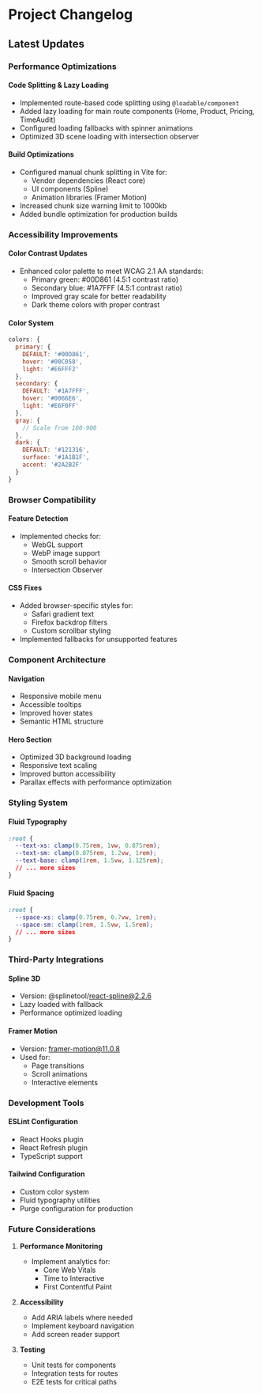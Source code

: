 # Project Changelog

## Latest Updates

### Performance Optimizations

#### Code Splitting & Lazy Loading
- Implemented route-based code splitting using `@loadable/component`
- Added lazy loading for main route components (Home, Product, Pricing, TimeAudit)
- Configured loading fallbacks with spinner animations
- Optimized 3D scene loading with intersection observer

#### Build Optimizations
- Configured manual chunk splitting in Vite for:
  - Vendor dependencies (React core)
  - UI components (Spline)
  - Animation libraries (Framer Motion)
- Increased chunk size warning limit to 1000kb
- Added bundle optimization for production builds

### Accessibility Improvements

#### Color Contrast Updates
- Enhanced color palette to meet WCAG 2.1 AA standards:
  - Primary green: #00D861 (4.5:1 contrast ratio)
  - Secondary blue: #1A7FFF (4.5:1 contrast ratio)
  - Improved gray scale for better readability
  - Dark theme colors with proper contrast

#### Color System
```js
colors: {
  primary: {
    DEFAULT: '#00D861',
    hover: '#00C058',
    light: '#E6FFF2'
  },
  secondary: {
    DEFAULT: '#1A7FFF',
    hover: '#0066E6',
    light: '#E6F0FF'
  },
  gray: {
    // Scale from 100-900
  },
  dark: {
    DEFAULT: '#121316',
    surface: '#1A1B1F',
    accent: '#2A2B2F'
  }
}
```

### Browser Compatibility

#### Feature Detection
- Implemented checks for:
  - WebGL support
  - WebP image support
  - Smooth scroll behavior
  - Intersection Observer

#### CSS Fixes
- Added browser-specific styles for:
  - Safari gradient text
  - Firefox backdrop filters
  - Custom scrollbar styling
- Implemented fallbacks for unsupported features

### Component Architecture

#### Navigation
- Responsive mobile menu
- Accessible tooltips
- Improved hover states
- Semantic HTML structure

#### Hero Section
- Optimized 3D background loading
- Responsive text scaling
- Improved button accessibility
- Parallax effects with performance optimization

### Styling System

#### Fluid Typography
```css
:root {
  --text-xs: clamp(0.75rem, 1vw, 0.875rem);
  --text-sm: clamp(0.875rem, 1.2vw, 1rem);
  --text-base: clamp(1rem, 1.5vw, 1.125rem);
  // ... more sizes
}
```

#### Fluid Spacing
```css
:root {
  --space-xs: clamp(0.75rem, 0.7vw, 1rem);
  --space-sm: clamp(1rem, 1.5vw, 1.5rem);
  // ... more sizes
}
```

### Third-Party Integrations

#### Spline 3D
- Version: @splinetool/react-spline@2.2.6
- Lazy loaded with fallback
- Performance optimized loading

#### Framer Motion
- Version: framer-motion@11.0.8
- Used for:
  - Page transitions
  - Scroll animations
  - Interactive elements

### Development Tools

#### ESLint Configuration
- React Hooks plugin
- React Refresh plugin
- TypeScript support

#### Tailwind Configuration
- Custom color system
- Fluid typography utilities
- Purge configuration for production

### Future Considerations

1. **Performance Monitoring**
   - Implement analytics for:
     - Core Web Vitals
     - Time to Interactive
     - First Contentful Paint

2. **Accessibility**
   - Add ARIA labels where needed
   - Implement keyboard navigation
   - Add screen reader support

3. **Testing**
   - Unit tests for components
   - Integration tests for routes
   - E2E tests for critical paths